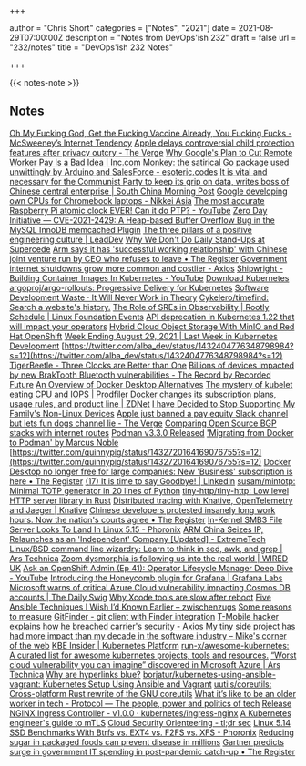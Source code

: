 +++

author = "Chris Short"
categories = ["Notes", "2021"]
date = 2021-08-29T07:00:00Z
description = "Notes from DevOps'ish 232"
draft = false
url = "232/notes"
title = "DevOps'ish 232 Notes"

+++

{{< notes-note >}}

## Notes

[Oh My Fucking God, Get the Fucking Vaccine Already, You Fucking Fucks - McSweeney’s Internet Tendency](https://www.mcsweeneys.net/articles/oh-my-fucking-god-get-the-fucking-vaccine-already-you-fucking-fucks)
[Apple delays controversial child protection features after privacy outcry - The Verge](https://www.theverge.com/2021/9/3/22655644/apple-delays-controversial-child-protection-features-csam-privacy)
[Why Google's Plan to Cut Remote Worker Pay Is a Bad Idea | Inc.com](https://www.inc.com/minda-zetlin/google-remote-pay-cut-calculator-facebook-twitter-employees-policy.html)
[Monkey: the satirical Go package used unwittingly by Arduino and SalesForce - esoteric.codes](https://esoteric.codes/blog/bouk-monkey-satirical-code-used-by-people-who-dont-get-the-joke)
[It is vital and necessary for the Communist Party to keep its grip on data, writes boss of Chinese central enterprise | South China Morning Post](https://www.scmp.com/tech/big-tech/article/3146925/it-vital-and-necessary-communist-party-keep-its-grip-data-writes-boss)
[Google developing own CPUs for Chromebook laptops - Nikkei Asia](https://asia.nikkei.com/Business/Tech/Semiconductors/Google-developing-own-CPUs-for-Chromebook-laptops)
[The most accurate Raspberry Pi atomic clock EVER! Can it do PTP? - YouTube](https://www.youtube.com/watch?v=tU0xC1ynaT8)
[Zero Day Initiative — CVE-2021-2429: A Heap-based Buffer Overflow Bug in the MySQL InnoDB memcached Plugin](https://www.zerodayinitiative.com/blog/2021/9/2/cve-2021-2429-a-heap-based-buffer-overflow-bug-in-the-mysql-innodb-memcached-plugin)
[The three pillars of a positive engineering culture | LeadDev](https://leaddev.com/culture-engagement-motivation/three-pillars-positive-engineering-culture?utm_source=Pointer&utm_campaign=9d31b228a8-ISSUE_249&utm_medium=email&utm_term=0_6ba2b83261-9d31b228a8-300312877)
[Why We Don't Do Daily Stand-Ups at Supercede](https://jezenthomas.com/why-we-dont-do-daily-stand-ups-at-supercede/?utm_source=Pointer&utm_campaign=9d31b228a8-ISSUE_249&utm_medium=email&utm_term=0_6ba2b83261-9d31b228a8-300312877)
[Arm says it has 'successful working relationship' with Chinese joint venture run by CEO who refuses to leave • The Register](https://www.theregister.com/2021/09/02/arm_china_response/)
[Government internet shutdowns grow more common and costlier - Axios](https://www.axios.com/government-internet-shutdowns-more-common-costlier-287f122e-5035-4e2f-88b1-6743a30c0995.html)
[Shipwright - Building Container Images In Kubernetes - YouTube](https://www.youtube.com/watch?v=tqsSQTewcwM)
[Download Kubernetes](https://www.downloadkubernetes.com/)
[argoproj/argo-rollouts: Progressive Delivery for Kubernetes](https://github.com/argoproj/argo-rollouts)
[Software Development Waste · It Will Never Work in Theory](https://neverworkintheory.org/2021/08/29/software-development-waste.html?utm_source=Pointer&utm_campaign=9d31b228a8-ISSUE_249&utm_medium=email&utm_term=0_6ba2b83261-9d31b228a8-300312877)
[Cykelero/timefind: Search a website's history.](https://github.com/Cykelero/timefind?utm_source=Pointer&utm_campaign=9d31b228a8-ISSUE_249&utm_medium=email&utm_term=0_6ba2b83261-9d31b228a8-300312877)
[The Role of SREs in Observability | Rootly](https://rootly.io/blog/the-role-of-sres-in-observability)
[Schedule | Linux Foundation Events](https://events.linuxfoundation.org/gitopscon-north-america/program/schedule/)
[API deprecation in Kubernetes 1.22 that will impact your operators](https://connect.redhat.com/blog/api-deprecation-kubernetes-122-will-impact-your-operators)
[Hybrid Cloud Object Storage With MinIO and Red Hat OpenShift](https://cloud.redhat.com/blog/hybrid-cloud-object-storage-with-minio-and-red-hat-openshift)
[Week Ending August 29, 2021 | Last Week in Kubernetes Development](https://lwkd.info/2021/20210831)
[https://twitter.com/alba_dev/status/1432404776348798984?s=12](https://twitter.com/alba_dev/status/1432404776348798984?s=12)
[TigerBeetle - Three Clocks are Better than One](https://www.tigerbeetle.com/post/three-clocks-are-better-than-one)
[Billions of devices impacted by new BrakTooth Bluetooth vulnerabilities - The Record by Recorded Future](https://therecord.media/billions-of-devices-impacted-by-new-braktooth-bluetooth-vulnerabilities/)
[An Overview of Docker Desktop Alternatives](https://matt-rickard.com/docker-desktop-alternatives/)
[The mystery of kubelet eating CPU and IOPS | Prodfiler](https://prodfiler.com/blog/the-mystery-of-kubelet-eating-cpu-and-iops/)
[Docker changes its subscription plans, usage rules, and product line | ZDNet](https://www.zdnet.com/article/docker-changes-its-subscription-plans-usage-rules-and-product-line/)
[I have Decided to Stop Supporting My Family's Non-Linux Devices](http://misc-stuff.terraaeon.com/articles/support-only-linux.html/)
[Apple just banned a pay equity Slack channel but lets fun dogs channel lie - The Verge](https://www.theverge.com/2021/8/31/22650751/apple-bans-pay-equity-slack-channel)
[Comparing Open Source BGP stacks with internet routes](https://elegantnetwork.github.io/posts/comparing-open-source-bgp-internet-routes/)
[Podman v3.3.0 Released](https://podman.io/releases/2021/08/31/podman-release-v3.3.0.html)
['Migrating from Docker to Podman' by Marcus Noble](https://marcusnoble.co.uk/2021-09-01-migrating-from-docker-to-podman/)
[https://twitter.com/quinnypig/status/1432720164169076755?s=12](https://twitter.com/quinnypig/status/1432720164169076755?s=12)
[Docker Desktop no longer free for large companies: New 'Business' subscription is here • The Register](https://www.theregister.com/2021/08/31/docker_desktop_no_longer_free/)
[(17) It is time to say Goodbye! | LinkedIn](https://www.linkedin.com/pulse/time-say-goodbye-nicolas-m-chaillan/)
[susam/mintotp: Minimal TOTP generator in 20 lines of Python](https://github.com/susam/mintotp)
[tiny-http/tiny-http: Low level HTTP server library in Rust](https://github.com/tiny-http/tiny-http)
[Distributed tracing with Knative, OpenTelemetry and Jaeger | Knative](https://knative.dev/blog/2021/08/20/distributed-tracing-with-knative-opentelemetry-and-jaeger/)
[Chinese developers protested insanely long work hours. Now the nation's courts agree • The Register](https://www.theregister.com/2021/08/30/can_china_wean_itself_off/)
[In-Kernel SMB3 File Server Looks To Land In Linux 5.15 - Phoronix](https://www.phoronix.com/scan.php?page=news_item&px=SMB3-KSMBD-Linux-5.15-PR)
[ARM China Seizes IP, Relaunches as an 'Independent' Company [Updated] - ExtremeTech](https://www.extremetech.com/computing/326447-arm-china-seizes-ip-relaunches-as-an-independent-company)
[Linux/BSD command line wizardry: Learn to think in sed, awk, and grep | Ars Technica](https://arstechnica.com/gadgets/2021/08/linux-bsd-command-line-101-using-awk-sed-and-grep-in-the-terminal/)
[Zoom dysmorphia is following us into the real world | WIRED UK](https://www.wired.co.uk/article/zoom-dysmorphia)
[Ask an OpenShift Admin (Ep 41): Operator Lifecycle Manager Deep Dive - YouTube](https://www.youtube.com/watch?v=aA6aEOfSG9g)
[Introducing the Honeycomb plugin for Grafana | Grafana Labs](https://grafana.com/blog/2021/08/30/introducing-the-honeycomb-plugin-for-grafana/)
[Microsoft warns of critical Azure Cloud vulnerability impacting Cosmos DB accounts | The Daily Swig](https://portswigger.net/daily-swig/microsoft-warns-of-critical-azure-cloud-vulnerability-impacting-cosmos-db-accounts)
[Why Xcode tools are slow after reboot](https://lapcatsoftware.com/articles/xcrun.html)
[Five Ansible Techniques I Wish I’d Known Earlier – zwischenzugs](https://zwischenzugs.com/2021/08/27/five-ansible-techniques-i-wish-id-known-earlier/)
[Some reasons to measure](https://danluu.com/why-benchmark/)
[GitFinder - git client with Finder integration](https://gitfinder.com/)
[T-Mobile hacker explains how he breached carrier's security - Axios](https://www.axios.com/t-mobile-hacker-john-binns-b23f8cdc-4c9e-45bf-adca-c16047108ffc.html)
[My tiny side project has had more impact than my decade in the software industry – Mike's corner of the web](https://mike.zwobble.org/2021/08/side-projects-vs-industry/)
[KBE Insider | Kubernetes Platform](https://www.kubernetesbyexample.com/en/community/kbe-insider?sc_cid=701f2000000txokAAA&utm_source=bambu&utm_medium=social&utm_campaign=kbe)
[run-x/awesome-kubernetes: A curated list for awesome kubernetes projects, tools and resources.](https://github.com/run-x/awesome-kubernetes)
[“Worst cloud vulnerability you can imagine” discovered in Microsoft Azure | Ars Technica](https://arstechnica.com/information-technology/2021/08/worst-cloud-vulnerability-you-can-imagine-discovered-in-microsoft-azure/)
[Why are hyperlinks blue?](https://blog.mozilla.org/en/internet-culture/deep-dives/why-are-hyperlinks-blue/)
[borjatur/kubernetes-using-ansible-vagrant: Kubernetes Setup Using Ansible and Vagrant](https://github.com/borjatur/kubernetes-using-ansible-vagrant)
[uutils/coreutils: Cross-platform Rust rewrite of the GNU coreutils](https://github.com/uutils/coreutils)
[What it’s like to be an older worker in tech - Protocol — The people, power and politics of tech](https://www.protocol.com/workplace/ageism-tech-workers)
[Release NGINX Ingress Controller - v1.0.0 · kubernetes/ingress-nginx](https://github.com/kubernetes/ingress-nginx/releases/tag/controller-v1.0.0)
[A Kubernetes engineer's guide to mTLS](https://buoyant.io/mtls-guide/)
[Cloud Security Orienteering - tl;dr sec](https://tldrsec.com/blog/cloud-security-orienteering/)
[Linux 5.14 SSD Benchmarks With Btrfs vs. EXT4 vs. F2FS vs. XFS - Phoronix](https://www.phoronix.com/scan.php?page=news_item&px=Linux-5.14-File-Systems)
[Reducing sugar in packaged foods can prevent disease in millions](https://www.massgeneral.org/news/press-release/Reducing-sugar-in-packaged-foods-can-prevent-disease-in-millions)
[Gartner predicts surge in government IT spending in post-pandemic catch-up • The Register](https://www.theregister.com/2021/08/31/gartner_government_it_spend_figs/)